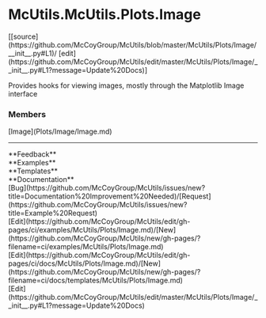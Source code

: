 # <a id="McUtils.Plots.Image">McUtils.McUtils.Plots.Image</a> 
<div class="docs-source-link" markdown="1">
[[source](https://github.com/McCoyGroup/McUtils/blob/master/McUtils/Plots/Image/__init__.py#L1)/
[edit](https://github.com/McCoyGroup/McUtils/edit/master/McUtils/Plots/Image/__init__.py#L1?message=Update%20Docs)]
</div>
    
Provides hooks for viewing images, mostly through the Matplotlib Image interface

### Members
<div class="container alert alert-secondary bg-light">
  <div class="row">
   <div class="col" markdown="1">
[Image](Plots/Image/Image.md)   
</div>
   <div class="col" markdown="1">
   
</div>
   <div class="col" markdown="1">
   
</div>
</div>
</div>













---


<div markdown="1" class="text-secondary">
<div class="container">
  <div class="row">
   <div class="col" markdown="1">
**Feedback**   
</div>
   <div class="col" markdown="1">
**Examples**   
</div>
   <div class="col" markdown="1">
**Templates**   
</div>
   <div class="col" markdown="1">
**Documentation**   
</div>
   <div class="col" markdown="1">
   
</div>
   <div class="col" markdown="1">
   
</div>
   <div class="col" markdown="1">
   
</div>
</div>
  <div class="row">
   <div class="col" markdown="1">
[Bug](https://github.com/McCoyGroup/McUtils/issues/new?title=Documentation%20Improvement%20Needed)/[Request](https://github.com/McCoyGroup/McUtils/issues/new?title=Example%20Request)   
</div>
   <div class="col" markdown="1">
[Edit](https://github.com/McCoyGroup/McUtils/edit/gh-pages/ci/examples/McUtils/Plots/Image.md)/[New](https://github.com/McCoyGroup/McUtils/new/gh-pages/?filename=ci/examples/McUtils/Plots/Image.md)   
</div>
   <div class="col" markdown="1">
[Edit](https://github.com/McCoyGroup/McUtils/edit/gh-pages/ci/docs/McUtils/Plots/Image.md)/[New](https://github.com/McCoyGroup/McUtils/new/gh-pages/?filename=ci/docs/templates/McUtils/Plots/Image.md)   
</div>
   <div class="col" markdown="1">
[Edit](https://github.com/McCoyGroup/McUtils/edit/master/McUtils/Plots/Image/__init__.py#L1?message=Update%20Docs)   
</div>
   <div class="col" markdown="1">
   
</div>
   <div class="col" markdown="1">
   
</div>
   <div class="col" markdown="1">
   
</div>
</div>
</div>
</div>
